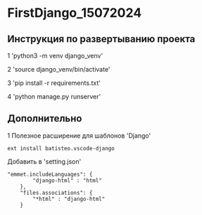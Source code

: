 # FirstDjango_15072024

## Инструкция по развертыванию проекта

1 'python3 -m venv django_venv'

2 'source django_venv/bin/activate'

3 'pip install -r requirements.txt'

4 'python manage.py runserver'


## Дополнительно 

1 Полезное расширение для шаблонов 'Django'
```
ext install batisteo.vscode-django
```

Добавить в 'setting.json'
```
"emmet.includeLanguages": {
        "django-html" : "html"
    },
    "files.associations": {
        "*html" : "django-html"
    }
```